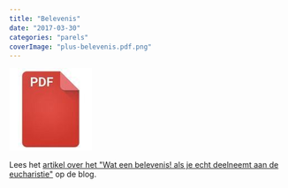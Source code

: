 ```yaml
---
title: "Belevenis"
date: "2017-03-30"
categories: "parels"
coverImage: "plus-belevenis.pdf.png"
---
```


<!--more-->

[![pdf](images/2bdd26a893f94f1d69b5a89ee751a599-150x150.jpg)](https://storage.googleapis.com/geloven-leren/printerboekjes/plus-belevenis.pdf)

Lees het [artikel over het "Wat een belevenis! als je echt deelneemt aan de eucharistie"](/blog/wat-een-belevenis/) op de blog.
